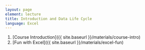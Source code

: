 ```yaml
---
layout: page
element: lecture
title: Introduction and Data Life Cycle
language: Excel
---
```


1. [Course Introduction]({{ site.baseurl }}/materials/course-intro)
1. [Fun with Excel]({{ site.baseurl }}/materials/excel-fun)
